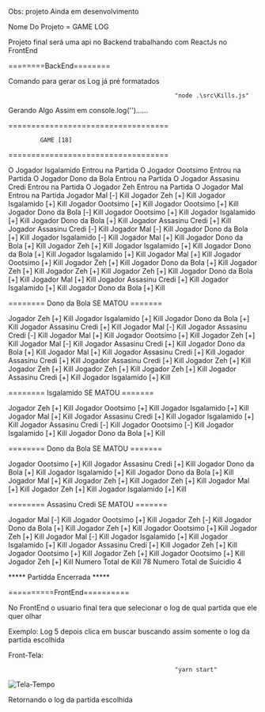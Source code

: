 Obs: projeto Ainda em desenvolvimento 



Nome Do Projeto = GAME LOG 

Projeto final será uma api no Backend trabalhando com ReactJs no FrontEnd


========BackEnd========


Comando para gerar os Log já pré formatados


                                                   "node .\src\Kills.js"


Gerando Algo Assim em console.log('')......

 ===================================

 
             GAME [18]


 ===================================

 O Jogador Isgalamido Entrou na Partida
 O Jogador Oootsimo Entrou na Partida
 O Jogador Dono da Bola Entrou na Partida
 O Jogador Assasinu Credi Entrou na Partida
 O Jogador Zeh Entrou na Partida
 O Jogador Mal Entrou na Partida
 Jogador Mal [-] Kill
 Jogador Zeh [+] Kill
 Jogador Isgalamido [+] Kill
 Jogador Oootsimo [+] Kill
 Jogador Oootsimo [+] Kill
 Jogador Dono da Bola [-] Kill
 Jogador Oootsimo [+] Kill
 Jogador Isgalamido [+] Kill
 Jogador Dono da Bola [+] Kill
 Jogador Assasinu Credi [+] Kill
 Jogador Assasinu Credi [-] Kill
 Jogador Mal [-] Kill
 Jogador Dono da Bola [+] Kill
 Jogador Isgalamido [-] Kill
 Jogador Mal [+] Kill
 Jogador Dono da Bola [+] Kill
 Jogador Zeh [+] Kill
 Jogador Isgalamido [+] Kill
 Jogador Dono da Bola [+] Kill
 Jogador Isgalamido [+] Kill
 Jogador Mal [+] Kill
 Jogador Oootsimo [+] Kill
 Jogador Zeh [+] Kill
 Jogador Dono da Bola [+] Kill
 Jogador Zeh [+] Kill
 Jogador Zeh [+] Kill
 Jogador Zeh [+] Kill
 Jogador Dono da Bola [+] Kill
 Jogador Mal [+] Kill
 Jogador Assasinu Credi [+] Kill
 Jogador Isgalamido [+] Kill
 Jogador Dono da Bola [+] Kill

 ======== Dono da Bola  SE MATOU   =======

 Jogador Zeh [+] Kill
 Jogador Isgalamido [+] Kill
 Jogador Dono da Bola [+] Kill
 Jogador Assasinu Credi [+] Kill
 Jogador Mal [-] Kill
 Jogador Assasinu Credi [-] Kill
 Jogador Mal [+] Kill
 Jogador Oootsimo [+] Kill
 Jogador Zeh [+] Kill
 Jogador Mal [-] Kill
 Jogador Assasinu Credi [+] Kill
 Jogador Dono da Bola [+] Kill
 Jogador Mal [+] Kill
 Jogador Assasinu Credi [+] Kill
 Jogador Assasinu Credi [+] Kill
 Jogador Assasinu Credi [+] Kill
 Jogador Zeh [+] Kill
 Jogador Zeh [+] Kill
 Jogador Zeh [+] Kill
 Jogador Zeh [+] Kill
 Jogador Assasinu Credi [+] Kill
 Jogador Isgalamido [+] Kill

 ======== Isgalamido  SE MATOU  =======

 Jogador Zeh [+] Kill
 Jogador Oootsimo [+] Kill
 Jogador Isgalamido [+] Kill
 Jogador Mal [+] Kill
 Jogador Assasinu Credi [+] Kill
 Jogador Isgalamido [+] Kill
 Jogador Assasinu Credi [-] Kill
 Jogador Oootsimo [-] Kill
 Jogador Isgalamido [+] Kill
 Jogador Dono da Bola [+] Kill

======== Dono da Bola  SE MATOU =======

 Jogador Oootsimo [+] Kill
 Jogador Assasinu Credi [+] Kill
 Jogador Dono da Bola [+] Kill
 Jogador Isgalamido [+] Kill
 Jogador Dono da Bola [+] Kill
 Jogador Mal [+] Kill
 Jogador Zeh [+] Kill
 Jogador Zeh [+] Kill
 Jogador Mal [+] Kill
 Jogador Zeh [+] Kill
 Jogador Isgalamido [+] Kill

======== Assasinu Credi  SE MATOU =======

 Jogador Mal [-] Kill
 Jogador Oootsimo [+] Kill
 Jogador Zeh [-] Kill
 Jogador Dono da Bola [+] Kill
 Jogador Zeh [+] Kill
 Jogador Oootsimo [+] Kill
 Jogador Zeh [+] Kill
 Jogador Mal [-] Kill
 Jogador Isgalamido [+] Kill
 Jogador Isgalamido [+] Kill
 Jogador Assasinu Credi [+] Kill
 Jogador Zeh [+] Kill
 Jogador Oootsimo [+] Kill
 Jogador Zeh [+] Kill
 Jogador Oootsimo [+] Kill
 Jogador Zeh [+] Kill
 Numero Total de Kill 78
 Numero Total de Suicidio 4

 ***** Partidda Encerrada *****



==========FrontEnd==========


No FrontEnd o usuario final tera que selecionar o log de qual partida que ele quer olhar 

Exemplo: Log 5 depois clica em buscar buscando assim somente o log da partida escolhida 



Front-Tela:
 
                                                   "yarn start"
                                       

![Tela-Tempo](https://user-images.githubusercontent.com/47509229/79717211-524eb900-82af-11ea-8c2e-beb03e669604.JPG)




Retornando o log da partida escolhida
